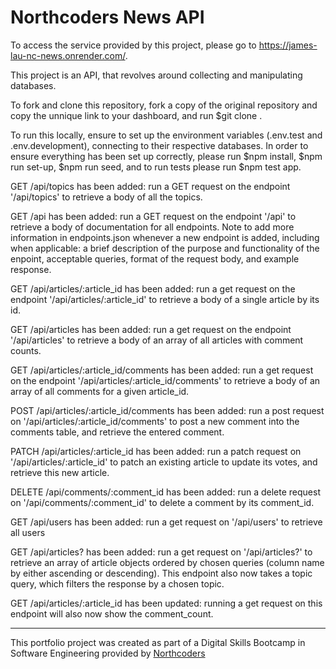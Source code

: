 # Northcoders News API
To access the service provided by this project, please go to https://james-lau-nc-news.onrender.com/.

This project is an API, that revolves around collecting and manipulating databases.

To fork and clone this repository, fork a copy of the original repository and copy the unnique link to your dashboard, and run $git clone <link>.

To run this locally, ensure to set up the environment variables (.env.test and .env.development), connecting to their respective databases. In order to ensure everything has been set up correctly, please run $npm install, $npm run set-up, $npm run seed, and to run tests please run $npm test app.

GET /api/topics has been added: run a GET request on the endpoint '/api/topics' to retrieve a body of all the topics.

GET /api has been added: run a GET request on the endpoint '/api' to retrieve a body of documentation for all endpoints.
Note to add more information in endpoints.json whenever a new endpoint is added, including when applicable: a brief description of the purpose and functionality of the enpoint, acceptable queries, format of the request body, and example response.

GET /api/articles/:article_id has been added: run a get request on the endpoint '/api/articles/:article_id' to retrieve a body of a single article by its id.

GET /api/articles has been added: run a get request on the endpoint '/api/articles' to retrieve a body of an array of all articles with comment counts.

GET /api/articles/:article_id/comments has been added: run a get request on the endpoint '/api/articles/:article_id/comments' to retrieve a body of an array of all comments for a given article_id.

POST /api/articles/:article_id/comments has been added: run a post request on '/api/articles/:article_id/comments' to post a new comment into the comments table, and retrieve the entered comment.

PATCH /api/articles/:article_id has been added: run a patch request on '/api/articles/:article_id' to patch an existing article to update its votes, and retrieve this new article.

DELETE /api/comments/:comment_id has been added: run a delete request on '/api/comments/:comment_id' to delete a comment by its comment_id.

GET /api/users has been added: run a get request on '/api/users' to retrieve all users

GET /api/articles? has been added: run a get request on '/api/articles?' to retrieve an array of article objects ordered by chosen queries (column name by either ascending or descending). This endpoint also now takes a topic query, which filters the response by a chosen topic.

GET /api/articles/:article_id has been updated: running a get request on this endpoint will also now show the comment_count.


--- 

This portfolio project was created as part of a Digital Skills Bootcamp in Software Engineering provided by [Northcoders](https://northcoders.com/)
